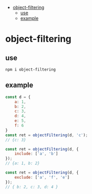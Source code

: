 * [object\-filtering](#object-filtering)
  * [use](#use)
  * [example](#example)

# object-filtering

## use
```
npm i object-filtering
```

## example
```javascript
const d = {
	a: 1,
	b: 2,
	c: 3,
	d: 4,
	e: 5,
	f: 6
}
const ret = objectFiltering(d, 'c');
// {c: 3}

const ret = objectFiltering(d, {
	include: ['a', 'b']
});
// {a: 1, b: 2}

const ret = objectFiltering(d, {
	exclude: ['a', 'f', 'e']
});
// { b: 2, c: 3, d: 4 }
```